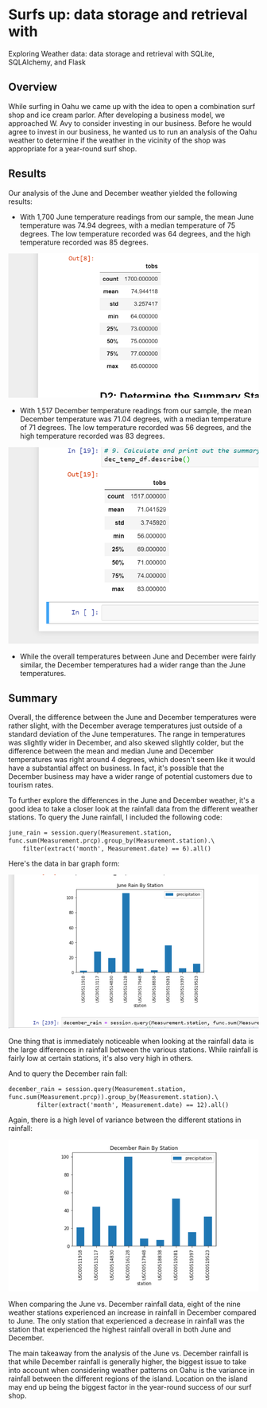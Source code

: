 # Surfs up: data storage and retrieval with 

Exploring Weather data: data storage and retrieval with SQLite, SQLAlchemy, and Flask

## Overview

While surfing in Oahu we came up with the idea to open a combination surf shop and ice cream
parlor. After developing a business model, we approached W. Avy to consider investing in our 
business. Before he would agree to invest in our business, he wanted us to run an analysis of 
the Oahu weather to determine if the weather in the vicinity of the shop was appropriate for a 
year-round surf shop. 

## Results 

Our analysis of the June and December weather yielded the following results:

- With 1,700 June temperature readings from our sample, the mean June temperature was 74.94 degrees,
with a median temperature of 75 degrees. The low temperature recorded was 64 degrees, and the high
temperature recorded was 85 degrees.

![June Temperature Readings](https://github.com/greensleeves8/surfs_up/blob/main/Resources/June_Temps.png)

- With 1,517 December temperature readings from our sample, the mean December temperature was 71.04
degrees, with a median temperature of 71 degrees. The low temperature recorded was 56 degrees, and 
the high temperature recorded was 83 degrees. 

![December Temperature Readings](https://github.com/greensleeves8/surfs_up/blob/main/Resources/Dec_Temps.png)

- While the overall temperatures between June and December were fairly similar, the December temperatures
had a wider range than the June temperatures. 

## Summary

Overall, the difference between the June and December temperatures were rather slight, with the December
average temperatures just outside of a standard deviation of the June temperatures. The range in 
temperatures was slightly wider in December, and also skewed slightly colder, but the difference between
the mean and median June and December temperatures was right around 4 degrees, which doesn't seem like it
would have a substantial affect on business. In fact, it's possible that the December business may have a
wider range of potential customers due to tourism rates. 

To further explore the differences in the June and December weather, it's a good idea to take a closer look
at the rainfall data from the different weather stations. To query the June rainfall, I included the
following code:

	june_rain = session.query(Measurement.station, func.sum(Measurement.prcp).group_by(Measurement.station).\
		filter(extract('month', Measurement.date) == 6).all()

Here's the data in bar graph form:

![June Rain By Station Graph](https://github.com/greensleeves8/surfs_up/blob/main/Resources/June_Rain_By_Station.png)

One thing that is immediately noticeable when looking at the rainfall data is the large differences in rainfall 
between the various stations. While rainfall is fairly low at certain stations, it's also very high in others. 	

And to query the December rain fall:

	december_rain = session.query(Measurement.station, func.sum(Measurement.prcp)).group_by(Measurement.station).\
        	filter(extract('month', Measurement.date) == 12).all()

Again, there is a high level of variance between the different stations in rainfall:

![December Rain By Station Graph](https://github.com/greensleeves8/surfs_up/blob/main/Resources/December_Rain_By_Station.png)

When comparing the June vs. December rainfall data, eight of the nine weather stations experienced an increase in
rainfall in December compared to June. The only station that experienced a decrease in rainfall was the station
that experienced the highest rainfall overall in both June and December. 

The main takeaway from the analysis of the June vs. December rainfall is that while December rainfall is generally
higher, the biggest issue to take into account when considering weather patterns on Oahu is the variance in rainfall
between the different regions of the island. Location on the island may end up being the biggest factor in the year-round
success of our surf shop.